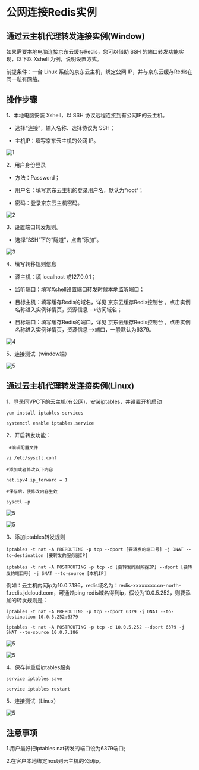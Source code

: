 # 公网连接Redis实例

## 通过云主机代理转发连接实例(Window)

如果需要本地电脑连接京东云缓存Redis，您可以借助 SSH 的端口转发功能实现，以下以 Xshell 为例，说明设置方式。

前提条件：一台 Linux 系统的京东云主机，绑定公网 IP，并与京东云缓存Redis在同一私有网络。

## 操作步骤

1、本地电脑安装 Xshell，以 SSH 协议远程连接到有公网IP的云主机。

- 选择“连接”，输入名称、选择协议为 SSH；

- 主机IP：填写京东云主机的公网 IP。

![1](../../../../image/Redis/1.png)

2、用户身份登录

- 方法：Password；

- 用户名：填写京东云主机的登录用户名，默认为“root“；

- 密码：登录京东云主机密码。

![2](../../../../image/Redis/2.png)

3、设置端口转发规则。

- 选择“SSH”下的“隧道”，点击“添加”。

![3](../../../../image/Redis/3.png)

4、填写转移规则信息

- 源主机：填 localhost 或127.0.0.1；

- 监听端口：填写Xshell设置端口转发时候本地监听端口；

- 目标主机：填写缓存Redis的域名，详见 京东云缓存Redis控制台 ，点击实例名称进入实例详情页，资源信息 –>访问域名；

- 目标端口：填写缓存Redis的端口，详见 京东云缓存Redis控制台 ，点击实例名称进入实例详情页，资源信息–>端口，一般默认为6379。

![4](../../../../image/Redis/4.png)

5、连接测试（window端）

![5](../../../../image/Redis/5.png)

## 通过云主机代理转发连接实例(Linux)

1、登录同VPC下的云主机(有公网)，安装iptables，并设置开机启动

```yum install iptables-services```

```systemctl enable iptables.service```

2、开启转发功能：

     #编辑配置文件
     
```vi /etc/sysctl.conf```

    #添加或者修改以下内容
    
```net.ipv4.ip_forward = 1```

    #保存后，使修改内容生效
    
```sysctl –p```

![5](../../../../image/Redis/11.png)

![5](../../../../image/Redis/12.png)


3、添加iptables转发规则

``` iptables -t nat -A PREROUTING -p tcp --dport [要转发的端口号] -j DNAT --to-destination [要转发的服务器IP] ``` 
   
``` iptables -t nat -A POSTROUTING -p tcp -d [要转发的服务器IP] --dport [要转发的端口号] -j SNAT --to-source [本机IP] ```
    
例如：云主机内网ip为10.0.7.186，redis域名为：redis-xxxxxxxx.cn-north-1.redis.jdcloud.com，可通过ping redis域名得到ip，假设为10.0.5.252，则要添加的转发规则是：
    
```iptables -t nat -A PREROUTING -p tcp --dport 6379 -j DNAT --to-destination 10.0.5.252:6379```
    
```iptables -t nat -A POSTROUTING -p tcp -d 10.0.5.252 --dport 6379 -j SNAT --to-source 10.0.7.186```
    
![5](../../../../image/Redis/13.png)

![5](../../../../image/Redis/14.png)


4、保存并重启iptables服务

```service iptables save```

```service iptables restart```

5、连接测试（Linux）

![5](../../../../image/Redis/15.png)

## 注意事项

1.用户最好把iptables nat转发的端口设为6379端口;

2.在客户本地绑定host到云主机的公网ip。
